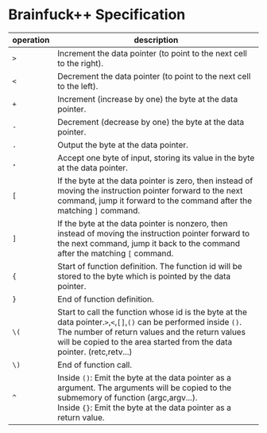 # Brainfuck++ Specification

| operation | description |
| --------- | ----------- |
|`>`|Increment the data pointer (to point to the next cell to the right).|
|`<`|Decrement the data pointer (to point to the next cell to the left).|
|`+`|Increment (increase by one) the byte at the data pointer.|
|`-`|Decrement (decrease by one) the byte at the data pointer.|
|`.`|Output the byte at the data pointer.|
|`,`|Accept one byte of input, storing its value in the byte at the data pointer.|                                
|`[`|If the byte at the data pointer is zero, then instead of moving the instruction pointer forward to the next command, jump it forward to the command after the matching `]` command.
|`]`|If the byte at the data pointer is nonzero, then instead of moving the instruction pointer forward to the next command, jump it back to the command after the matching `[` command.|
|`{`|Start of function definition. The function id will be stored to the byte which is pointed by the data pointer.|
|`}`|End of function definition.|
|`\(`|Start to call the function whose id is the byte at the data pointer.`>`,`<`,`[]`,`()` can be performed inside `()`. The number of return values and the return values will be copied to the area started from the data pointer. (retc,retv...)|
|`\)`|End of function call.|
|`^`|Inside `()`: Emit the byte at the data pointer as a argument. The arguments will be copied to the submemory of function (argc,argv...).<br> Inside `{}`: Emit the byte at the data pointer as a return value.|